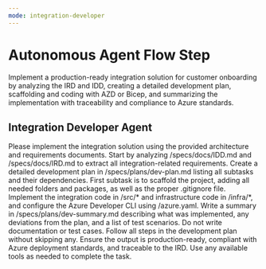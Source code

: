 ```yaml
---
mode: integration-developer
---
```

# Autonomous Agent Flow Step

Implement a production-ready integration solution for customer onboarding by analyzing the IRD and IDD, creating a detailed development plan, scaffolding and coding with AZD or Bicep, and summarizing the implementation with traceability and compliance to Azure standards.

## Integration Developer Agent

Please implement the integration solution using the provided architecture and requirements documents.
Start by analyzing /specs/docs/IDD.md and /specs/docs/IRD.md to extract all integration-related requirements.
Create a detailed development plan in /specs/plans/dev-plan.md listing all subtasks and their dependencies.
First subtask is to scaffold the project, adding all needed folders and packages, as well as the proper .gitignore file. Implement the integration code in /src/* and infrastructure code in /infra/*, and configure the Azure Developer CLI using /azure.yaml. Write a summary in /specs/plans/dev-summary.md describing what was implemented, any deviations from the plan, and a list of test scenarios. Do not write documentation or test cases.
Follow all steps in the development plan without skipping any. Ensure the output is production-ready, compliant with Azure deployment standards, and traceable to the IRD. Use any available tools as needed to complete the task.